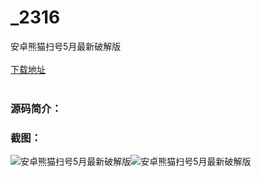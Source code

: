 # _2316
安卓熊猫扫号5月最新破解版
<br/></br>
[下载地址](https://www.uuid2.com/2316.html "下载地址")
<br/></br>
<h3>源码简介：</h3>
<h3>截图：</h3>
<img src="https://www.uuid2.com/wp-content/uploads/img/202105/1b7914f872.jpg" alt="安卓熊猫扫号5月最新破解版"><img src="https://www.uuid2.com/wp-content/uploads/img/202105/2aa413a818.jpg" alt="安卓熊猫扫号5月最新破解版">
